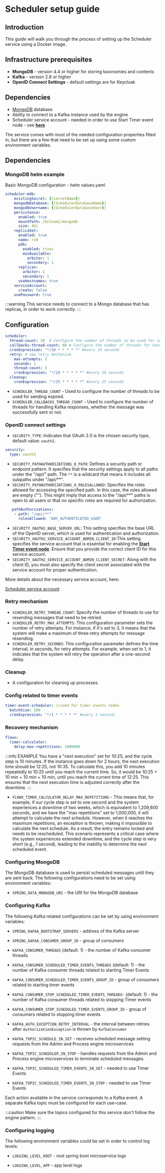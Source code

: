 # Scheduler setup guide

## Introduction

This guide will walk you through the process of setting up the Scheduler service using a Docker image.

## Infrastructure prerequisites

* **MongoDB** - version 4.4 or higher for storing taxonomies and contents
* **Kafka** - version 2.8 or higher
* **OpenID Connect Settings** - default settings are for Keycloak


## Dependencies

* [MongoDB](https://www.mongodb.com/2) database
* Ability to connect to a Kafka instance used by the engine
* Scheduler service account - needed in order to use Start Timer event node - see [**here**](./access-management/configuring-an-iam-solution.md#scheduler-service-account)

The service comes with most of the needed configuration properties filled in, but there are a few that need to be set up using some custom environment variables.

## Dependencies 

### MongoDB helm example

Basic MongoDB configuration - helm values.yaml

```yaml
scheduler-mdb:
    existingSecret: {{secretName}}
    mongodbDatabase: {{SchedulerDatabaseName}}
    mongodbUsername: {{SchedulerDatabaseUser}}
    persistence:
      enabled: true
      mountPath: /bitnami/mongodb
      size: 4Gi
    replicaSet:
      enabled: true
      name: rs0
      pdb:
        enabled: trues
        minAvailable:
          arbiter: 1
          secondary: 1
      replicas:
        arbiter: 1
        secondary: 1
      useHostnames: true
    serviceAccount:
      create: false
    usePassword: true
```

:::warning
This service needs to connect to a Mongo database that has replicas, in order to work correctly.
:::

## Configuration 

```yaml
scheduler:
  thread-count: 30  # Configure the number of threads to be used for sending expired messages.
  callbacks-thread-count: 60 # Configure the number of threads for handling Kafka responses, whether the message was successfully sent or not
  cronExpression: "*/10 * * * * *" #every 10 seconds
  retry: # new retry mechanism
    max-attempts: 3
    seconds: 1
    thread-count: 3
    cronExpression: "*/10 * * * * *" #every 10 seconds
  cleanup:
    cronExpression: "*/25 * * * * *" #every 25 seconds
```

* `SCHEDULER_THREAD_COUNT` - Used to configure the number of threads to be used for sending expired.
* `SCHEDULER_CALLBACKS_THREAD_COUNT` - Used to configure the number of threads for handling Kafka responses, whether the message was successfully sent or not.

### OpenID connect settings

* `SECURITY_TYPE`: Indicates that OAuth 2.0 is the chosen security type, default value: `oauth2`.

```yaml
security:
  type: oauth2
```

* `SECURITY_PATHAUTHORIZATIONS_0_PATH`: Defines a security path or endpoint pattern. It specifies that the security settings apply to all paths under the "/api/" path. The `**` is a wildcard that means it includes all subpaths under "/api/**".
* `SECURITY_PATHAUTHORIZATIONS_0_ROLESALLOWED`: Specifies the roles allowed for accessing the specified path. In this case, the roles allowed are empty (""). This might imply that access to the "/api/**" paths is open to all users or that no specific roles are required for authorization.

```yaml
   pathAuthorizations:
    - path: "/api/**" 
      rolesAllowed: "ANY_AUTHENTICATED_USER"
```

* `SECURITY_OAUTH2_BASE_SERVER_URL`: This setting specifies the base URL of the OpenID server, which is used for authentication and authorization.
* `SECURITY_OAUTH2_SERVICE_ACCOUNT_ADMIN_CLIENT_ID`:This setting specifies the service account that is essential for enabling the [**Start Timer event node**](../building-blocks/node/timer-events/timer-start-event.md). Ensure that you provide the correct client ID for this service account.
* `SECURITY_OAUTH2_SERVICE_ACCOUNT_ADMIN_CLIENT_SECRET`: Along with the client ID, you must also specify the client secret associated with the service account for proper authentication.

More details about the necessary service account, here:

[Scheduler service account](../platform-setup-guides/access-management/configuring-an-iam-solution.md#scheduler-service-account)

### Retry mechanism

* `SCHEDULER_RETRY_THREAD_COUNT`: Specify the number of threads to use for resending messages that need to be retried.
* `SCHEDULER_RETRY_MAX_ATTEMPTS`: This configuration parameter sets the number of retry attempts. For instance, if it's set to 3, it means that the system will make a maximum of three retry attempts for message resending.
* `SCHEDULER_RETRY_SECONDS`: This configuration parameter defines the time interval, in seconds, for retry attempts. For example, when set to 1, it indicates that the system will retry the operation after a one-second delay.

### Cleanup

* A configuration for cleaning up processes.

### Config related to timer events

```yaml
timer-event-scheduler: //used for timer events nodes
  batchSize: 100
  cronExpression: "*/1 * * * * *" #every 1 seconds
```

### Recovery mechanism

```yaml
flowx:
  timer-calculator:
    delay-max-repetitions: 1000000
```

:::info EXAMPLE
You have a "next execution" set for 10:25, and the cycle step is 10 minutes. If the instance goes down for 2 hours, the next execution time should be 12:25, not 10:35. To calculate this, you add 10 minutes repeatedly to 10:25 until you reach the current time. So, it would be 10:25 + 10 min + 10 min + 10 min, until you reach the current time of 12:25. This ensures that the next execution time is adjusted correctly after the downtime.
:::

* `FLOWX_TIMER_CALCULATOR_DELAY_MAX_REPETITIONS` - This means that, for example, if our cycle step is set to one second and the system experiences a downtime of two weeks, which is equivalent to 1,209,600 seconds, and we have the "max repetitions" set to 1,000,000, it will attempt to calculate the next schedule. However, when it reaches the maximum repetitions, an exception is thrown, making it impossible to calculate the next schedule. As a result, the entry remains locked and needs to be rescheduled. This scenario represents a critical case where the system experiences extended downtime, and the cycle step is very short (e.g., 1 second), leading to the inability to determine the next scheduled event.


### Configuring MongoDB

The MongoDB database is used to persist scheduled messages until they are sent back. The following configurations need to be set using environment variables:

* `SPRING_DATA_MONGODB_URI` - the URI for the MongoDB database

### Configuring Kafka 

The following Kafka related configurations can be set by using environment variables:

* `SPRING_KAFKA_BOOTSTRAP_SERVERS` - address of the Kafka server

* `SPRING_KAFKA_CONSUMER_GROUP_ID` - group of consumers

* `KAFKA_CONSUMER_THREADS` (default: 1) - the number of Kafka consumer threads 

* `KAFKA_CONSUMER_SCHEDULED_TIMER_EVENTS_THREADS` (default: 1) - the number of Kafka consumer threads related to starting Timer Events

* `KAFKA_CONSUMER_SCHEDULED_TIMER_EVENTS_GROUP_ID` - group of consumers related to starting timer events

* `KAFKA_CONSUMER_STOP_SCHEDULED_TIMER_EVENTS_THREADS`- (default: 1) - the number of Kafka consumer threads related to stopping Timer events

* `KAFKA_CONSUMER_STOP_SCHEDULED_TIMER_EVENTS_GROUP_ID` - group of consumers related to stopping timer events

* `KAFKA_AUTH_EXCEPTION_RETRY_INTERVAL` - the interval between retries after `AuthorizationException` is thrown by `KafkaConsumer`

* `KAFKA_TOPIC_SCHEDULE_IN_SET` - receives scheduled message setting requests from the Admin and Process engine microservices

* `KAFKA_TOPIC_SCHEDULER_IN_STOP` - handles requests from the Admin and Process engine microservices to terminate scheduled messages.

* `KAFKA_TOPIC_SCHEDULED_TIMER_EVENTS_IN_SET` - needed to use Timer Events

* `KAFKA_TOPIC_SCHEDULED_TIMER_EVENTS_IN_STOP` - needed to use Timer Events

Each action available in the service corresponds to a Kafka event. A separate Kafka topic must be configured for each use-case.

:::caution
Make sure the topics configured for this service don't follow the engine pattern.
:::

### Configuring logging

The following environment variables could be set in order to control log levels:

* `LOGGING_LEVEL_ROOT` - root spring boot microservice logs

* `LOGGING_LEVEL_APP` - app level logs




